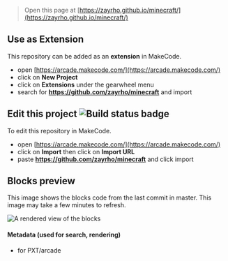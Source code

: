  


> Open this page at [https://zayrho.github.io/minecraft/](https://zayrho.github.io/minecraft/)

## Use as Extension

This repository can be added as an **extension** in MakeCode.

* open [https://arcade.makecode.com/](https://arcade.makecode.com/)
* click on **New Project**
* click on **Extensions** under the gearwheel menu
* search for **https://github.com/zayrho/minecraft** and import

## Edit this project ![Build status badge](https://github.com/zayrho/minecraft/workflows/MakeCode/badge.svg)

To edit this repository in MakeCode.

* open [https://arcade.makecode.com/](https://arcade.makecode.com/)
* click on **Import** then click on **Import URL**
* paste **https://github.com/zayrho/minecraft** and click import

## Blocks preview

This image shows the blocks code from the last commit in master.
This image may take a few minutes to refresh.

![A rendered view of the blocks](https://github.com/zayrho/minecraft/raw/master/.github/makecode/blocks.png)

#### Metadata (used for search, rendering)

* for PXT/arcade
<script src="https://makecode.com/gh-pages-embed.js"></script><script>makeCodeRender("{{ site.makecode.home_url }}", "{{ site.github.owner_name }}/{{ site.github.repository_name }}");</script>
